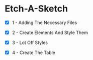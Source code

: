 # Etch-A-Sketch

- [x] 1 - Adding The Necessary Files
- [x] 2 - Create Elements And Style Them
- [x] 3 - Lot Off Styles
- [x] 4 - Create The Table

